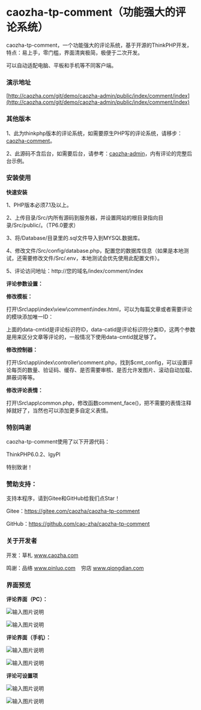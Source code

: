 # caozha-tp-comment（功能强大的评论系统）

caozha-tp-comment，一个功能强大的评论系统，基于开源的ThinkPHP开发，特点：易上手，零门槛，界面清爽极简，极便于二次开发。

可以自动适配电脑、平板和手机等不同客户端。

### 演示地址

[http://caozha.com/git/demo/caozha-admin/public/index/comment/index](http://caozha.com/git/demo/caozha-admin/public/index/comment/index)


### 其他版本

1、此为thinkphp版本的评论系统，如需要原生PHP写的评论系统，请移步：[caozha-comment](http://gitee.com/caozha/caozha-comment)。

2、此源码不含后台，如需要后台，请参考：[caozha-admin](http://gitee.com/caozha/caozha-admin)，内有评论的完整后台示例。


### 安装使用

**快速安装**

1、PHP版本必须7.1及以上。

2、上传目录/Src/内所有源码到服务器，并设置网站的根目录指向目录/Src/public/。（TP6.0要求）

3、将/Database/目录里的.sql文件导入到MYSQL数据库。

4、修改文件/Src/config/database.php，配置您的数据库信息（如果是本地测试，还需要修改文件/Src/.env，本地测试会优先使用此配置文件）。

5、评论访问地址：http://您的域名/index/comment/index


**评论参数设置：**

**修改模板：** 

打开\Src\app\index\view\comment\index.html，可以为每篇文章或者需要评论的模块添加唯一ID：

<div class="pl-520am" data-cmtid="act_1" data-catid="0" ></div>

上面的data-cmtid是评论标识符ID，data-catid是评论标识符分类ID，这两个参数是用来区分文章等评论的，一般情况下使用data-cmtid就足够了。

**修改控制器：** 

打开\Src\app\index\controller\comment.php，找到$cmt_config，可以设置评论每页的数量、验证码、缓存、是否需要审核、是否允许发图片、滚动自动加载、屏蔽词等等。

**修改评论表情：** 

打开\Src\app\common.php，修改函数comment_face()，把不需要的表情注释掉就好了，当然也可以添加更多自定义表情。


### 特别鸣谢

caozha-tp-comment使用了以下开源代码：

ThinkPHP6.0.2、lgyPl

特别致谢！

### 赞助支持：

支持本程序，请到Gitee和GitHub给我们点Star！

Gitee：https://gitee.com/caozha/caozha-tp-comment

GitHub：https://github.com/cao-zha/caozha-tp-comment

### 关于开发者

开发：草札 www.caozha.com

鸣谢：品络 www.pinluo.com  &ensp;  穷店 www.qiongdian.com


### 界面预览


**评论界面（PC）：**

![输入图片说明](https://images.gitee.com/uploads/images/2020/0611/145140_3e613b5d_7397417.png "16.png")

![输入图片说明](https://images.gitee.com/uploads/images/2020/0611/135914_73eb0310_7397417.png "19.png")

  
  

**评论界面（手机）：**

![输入图片说明](https://images.gitee.com/uploads/images/2020/0612/152711_77208177_7397417.jpeg "5.jpg")

 
![输入图片说明](https://images.gitee.com/uploads/images/2020/0612/152720_633821db_7397417.jpeg "6.jpg")
 

**评论可设置项**

![输入图片说明](https://images.gitee.com/uploads/images/2020/0612/182435_49bc1745_7397417.png "1.png")

 
 
![输入图片说明](https://images.gitee.com/uploads/images/2020/0612/152743_d68c30f1_7397417.png "2.png")
